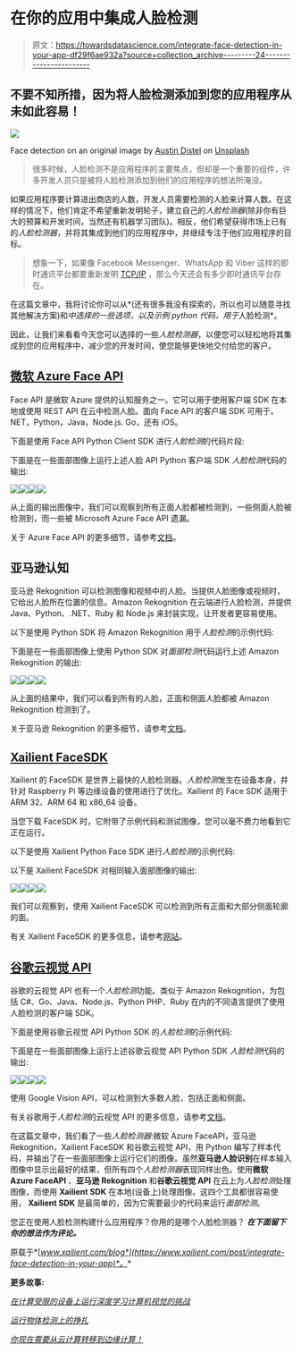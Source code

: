 # 在你的应用中集成人脸检测

> 原文：<https://towardsdatascience.com/integrate-face-detection-in-your-app-df29f6ae932a?source=collection_archive---------24----------------------->

## 不要不知所措，因为将人脸检测添加到您的应用程序从未如此容易！

![](img/f1917d7e7bf7e02dc892e3ee2285759e.png)

Face detection on an original image by [Austin Distel](https://unsplash.com/@austindistel?utm_source=unsplash&utm_medium=referral&utm_content=creditCopyText) on [Unsplash](https://unsplash.com/?utm_source=unsplash&utm_medium=referral&utm_content=creditCopyText)

> 很多时候，人脸检测不是应用程序的主要焦点，但却是一个重要的组件，许多开发人员只是被将人脸检测添加到他们的应用程序的想法所淹没。

如果应用程序要计算进出商店的人数，开发人员需要检测的人脸来计算人数。在这样的情况下，他们肯定不希望重新发明轮子，建立自己的*人脸检测器*(除非你有巨大的预算和开发时间，当然还有机器学习团队)。相反，他们希望获得市场上已有的*人脸检测器*，并将其集成到他们的应用程序中，并继续专注于他们应用程序的目标。

> 想象一下，如果像 Facebook Messenger、WhatsApp 和 Viber 这样的即时通讯平台都要重新发明 [TCP/IP](https://en.wikipedia.org/wiki/Internet_protocol_suite) ，那么今天还会有多少即时通讯平台存在。

在这篇文章中，我将讨论你可以从*(还有很多我没有探索的，所以也可以随意寻找其他解决方案)和*中选择的一些选项，以及示例 python 代码，用于*人脸检测*。

因此，让我们来看看今天您可以选择的一些*人脸检测器*，以便您可以轻松地将其集成到您的应用程序中，减少您的开发时间，使您能够更快地交付给您的客户。

## [微软 Azure Face API](https://azure.microsoft.com/en-au/services/cognitive-services/face/)

Face API 是微软 Azure 提供的认知服务之一。它可以用于使用客户端 SDK 在本地或使用 REST API 在云中检测人脸。面向 Face API 的客户端 SDK 可用于。NET，Python，Java，Node.js. Go，还有 iOS。

下面是使用 Face API Python Client SDK 进行*人脸检测*的代码片段:

下面是在一些面部图像上运行上述人脸 API Python 客户端 SDK *人脸检测*代码的输出:

![](img/acbaf1cc9875bfb9ca918cd7e867f837.png)![](img/fd1f72816e9ead19527e25f8fc373489.png)![](img/9a8675c0cd69154aa4f431c52c7560c6.png)![](img/1d658f4f3f358d867cd37159d2592ef0.png)

从上面的输出图像中，我们可以观察到所有正面人脸都被检测到，一些侧面人脸被检测到，而一些被 Microsoft Azure Face API 遗漏。

关于 Azure Face API 的更多细节，请参考[文档](https://docs.microsoft.com/en-au/azure/cognitive-services/face/overview)。

## 亚马逊认知

亚马逊 Rekognition 可以检测图像和视频中的人脸。当提供人脸图像或视频时，它给出人脸所在位置的信息。Amazon Rekognition 在云端进行人脸检测，并提供 Java、Python、.NET、Ruby 和 Node.js 来封装实现，让开发者更容易使用。

以下是使用 Python SDK 将 Amazon Rekognition 用于*人脸检测*的示例代码:

下面是在一些面部图像上使用 Python SDK 对*面部检测*代码运行上述 Amazon Rekognition 的输出:

![](img/a545ff8ae38f7e83926128796e044bdf.png)![](img/b3d189bd51dc6e8b817880e2f0f71cbf.png)![](img/d045fcf43e4c597fd0c7f0799182d3e8.png)![](img/1eb2a223901fa93f8f8b02be96ee76ed.png)

从上面的结果中，我们可以看到所有的人脸，正面和侧面人脸都被 Amazon Rekognition 检测到了。

关于亚马逊 Rekognition 的更多细节，请参考[文档](https://docs.aws.amazon.com/rekognition/latest/dg/what-is.html)。

## [Xailient FaceSDK](https://sdk.xailient.com?utm_campaign=Faces%20SDK&utm_source=Blog)

Xailient 的 FaceSDK 是世界上最快的人脸检测器。*人脸检测*发生在设备本身，并针对 Raspberry Pi 等边缘设备的使用进行了优化。Xailient 的 Face SDK 适用于 ARM 32、ARM 64 和 x86_64 设备。

当您下载 FaceSDK 时，它附带了示例代码和测试图像，您可以毫不费力地看到它正在运行。

以下是使用 Xailient Python Face SDK 进行*人脸检测*的示例代码:

以下是 Xailient FaceSDK 对相同输入面部图像的输出:

![](img/9de312adc7595eb81e668bbf8288e84a.png)![](img/eb684516cf85d5d59ed6d8ab63bab1e1.png)![](img/ab7867264f49de708c498b7c9a5ed783.png)![](img/5f2da1d5652a09d22e7066f54d2eff4b.png)

我们可以观察到，使用 Xailient FaceSDK 可以检测到所有正面和大部分侧面轮廓的面。

有关 Xailient FaceSDK 的更多信息，请参考[网站](https://sdk.xailient.com?utm_campaign=Faces%20SDK&utm_source=Blog)。

## [谷歌云视觉 API](https://cloud.google.com/vision/)

谷歌的云视觉 API 也有一个*人脸检测*功能。类似于 Amazon Rekognition，为包括 C#、Go、Java、Node.js、Python PHP、Ruby 在内的不同语言提供了使用人脸检测的客户端 SDK。

下面是使用谷歌云视觉 API Python SDK 的*人脸检测*的示例代码:

下面是在一些面部图像上运行上述谷歌云视觉 API Python SDK *人脸检测*代码的输出:

![](img/93883acea5b28b51383659fa4ea190ef.png)![](img/afbd878775f1a355d5911d9b5c49b126.png)![](img/fe19c63a2d82c8852e6af63d1e9764a8.png)![](img/a3147e98d08f9de4d46499676b30f0c6.png)

使用 Google Vision API，可以检测到大多数人脸，包括正面和侧面。

有关谷歌用于*人脸检测*的云视觉 API 的更多信息，请参考[文档](https://cloud.google.com/vision/docs/detecting-faces#vision_face_detection-python)。

在这篇文章中，我们看了一些*人脸检测器*:微软 Azure FaceAPI，亚马逊 Rekognition，Xailient FaceSDK 和谷歌云视觉 API，用 Python 编写了样本代码，并输出了在一些面部图像上运行它们的图像。虽然**亚马逊人脸识别**在样本输入图像中显示出最好的结果，但所有四个*人脸检测器*表现同样出色。使用**微软 Azure FaceAPI** 、**亚马逊 Rekognition** 和**谷歌云视觉 API** 在云上为*人脸检测*处理图像，而使用 **Xailient SDK** 在本地(设备上)处理图像。这四个工具都很容易使用， **Xailient SDK** 是最简单的，因为它需要最少的代码来运行*面部检测*。

您正在使用人脸检测构建什么应用程序？你用的是哪个人脸检测器？ ***在下面留下你的想法作为评论。***

原载于*[*www.xailient.com/blog*](https://www.xailient.com/post/integrate-face-detection-in-your-app)*。**

**更多故事:**

*[*在计算受限的设备上运行深度学习计算机视觉的挑战*](https://www.xailient.com/post/challenges-of-running-deep-learning-computer-vision-on-computationally-limited-devices)*

*[*运行物体检测上的挣扎*](https://www.xailient.com/post/struggles-of-running-object-detection-on-a-raspberry-pi)*

*[*你现在需要从云计算转移到边缘计算！*](https://www.xailient.com/post/cloud-computing-to-edge-computing)*